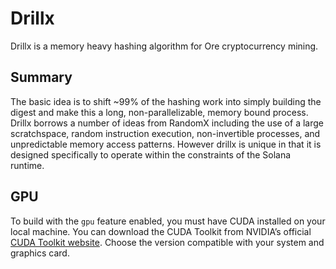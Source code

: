 # Drillx

Drillx is a memory heavy hashing algorithm for Ore cryptocurrency mining.

## Summary

The basic idea is to shift ~99% of the hashing work into simply building the digest and make this a long, non-parallelizable, memory bound process. Drillx borrows a number of ideas from RandomX including the use of a large scratchspace, random instruction execution, non-invertible processes, and unpredictable memory access patterns. However drillx is unique in that it is designed specifically to operate within the constraints of the Solana runtime.

## GPU

To build with the `gpu` feature enabled, you must have CUDA installed on your local machine. You can download the CUDA Toolkit from NVIDIA’s official [CUDA Toolkit website](https://developer.nvidia.com/cuda-downloads). Choose the version compatible with your system and graphics card.



